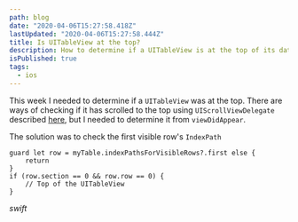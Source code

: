 ```yaml
---
path: blog
date: "2020-04-06T15:27:58.418Z"
lastUpdated: "2020-04-06T15:27:58.444Z"
title: Is UITableView at the top?
description: How to determine if a UITableView is at the top of its datasource
isPublished: true
tags:
  - ios
---
```


This week I needed to determine if a `UITableView` was at the top. There are ways of checking if it has scrolled to the top using `UIScrollViewDelegate` described [here](https://stackoverflow.com/a/15772943/2228688), but I needed to determine it from `viewDidAppear`.

The solution was to check the first visible row's `IndexPath`

```
guard let row = myTable.indexPathsForVisibleRows?.first else {
    return
}
if (row.section == 0 && row.row == 0) {
    // Top of the UITableView
}
```

_swift_
